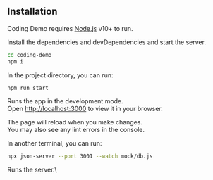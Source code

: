 ## Installation

Coding Demo requires [Node.js](https://nodejs.org/) v10+ to run.

Install the dependencies and devDependencies and start the server.

```sh
cd coding-demo
npm i
```

In the project directory, you can run:

```sh
npm run start
```

Runs the app in the development mode.\
Open [http://localhost:3000](http://localhost:3000) to view it in your browser.

The page will reload when you make changes.\
You may also see any lint errors in the console.

In another terminal, you can run:

```sh
npx json-server --port 3001 --watch mock/db.js
```

Runs the server.\
